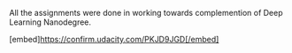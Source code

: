 All the assignments were done in working towards complemention of Deep Learning Nanodegree.

[embed]https://confirm.udacity.com/PKJD9JGD[/embed]
